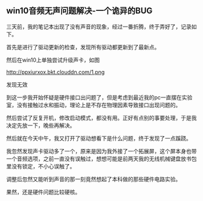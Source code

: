 ## win10音频无声问题解决-一个诡异的BUG

三天前，我的笔记本出现了没有声音的现象，经过一番折腾，终于弄好了，记录如下。

首先是进行了驱动更新的检查，发现所有驱动都更新到了最新点。

然后在win10上单独尝试升级声卡，如图

http://ppxiurxox.bkt.clouddn.com/1.png

发现无效

到这一步我开始怀疑是硬件接口出问题了，但是考虑到最近我的pc一直摆在实验室，没有接触过水和振动，理论上是不存在物理因素导致接口出现问题的。

然后尝试了反复开机，修改启动模式，都没有用。正好有点别的事要处理，于是我决定先放一下，晚些再解决。

然后就在今天中午，我又打开了驱动想看下是什么问题，终于发现了一点蹊跷。

我忽然发现声卡驱动多了一个，原来是因为我外接了一个拓展屏，这个屏本身也带一个音频选项，之前一直没有误触过，想想可能是前两天我的无线机械键盘放书包里没有锁定，不小心误触了。

调整后忽然又能听到声音的那一刻竟然想起了本科做的那些硬件电路实验。

果然，还是硬件问题比较硬核。

